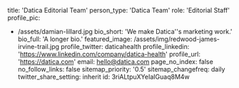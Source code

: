 title: 'Datica Editorial Team'
person_type: 'Datica Team'
role: 'Editorial Staff'
profile_pic:
  - /assets/damian-lillard.jpg
bio_short: 'We make Datica''s marketing work.'
bio_full: 'A longer bio.'
featured_image: /assets/img/redwood-james-irvine-trail.jpg
profile_twitter: daticahealth
profile_linkedin: 'https://www.linkedin.com/company/datica-health'
profile_url: 'https://datica.com'
email: hello@datica.com
page_no_index: false
no_follow_links: false
sitemap_priority: '0.5'
sitemap_changefreq: daily
twitter_share_setting: inherit
id: 3riALtpuXYeIaIGuaq8M4w
